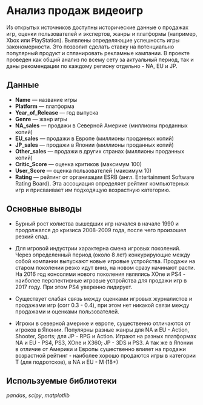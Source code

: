 # Анализ продаж видеоигр

Из открытых источников доступны исторические данные о продажах игр, оценки пользователей и экспертов, жанры и платформы (например, Xbox или PlayStation). 
Выявлены определяющие успешность игры закономерности. Это позволит сделать ставку на потенциально популярный продукт и спланировать рекламные кампании. 
В проекте проведен как общий анализ по всему сету за актуальный период, так и даны рекомендации по каждому региону отдельно - NA, EU и JP.


## Данные

* __Name__ — название игры
* __Platform__ — платформа
* __Year_of_Release__ — год выпуска
* __Genre__ — жанр игры
* __NA_sales__ — продажи в Северной Америке (миллионы проданных копий)
* __EU_sales__ — продажи в Европе (миллионы проданных копий)
* __JP_sales__ — продажи в Японии (миллионы проданных копий)
* __Other_sales__ — продажи в других странах (миллионы проданных копий)
* __Critic_Score__ — оценка критиков (максимум 100)
* __User_Score__ — оценка пользователей (максимум 10)
* __Rating__ — рейтинг от организации ESRB (англ. Entertainment Software Rating Board). Эта ассоциация определяет рейтинг компьютерных игр и присваивает им подходящую возрастную категорию.

## Основные выводы

* Бурный рост колиства вышедших игр начался в начале 1990 и продолжался до кризиса 2008-2009 года, после чего произошел резкий спад. 


* Для игровой индустрии характерна смена игровых поколений. Через определенный период (около 8 лет) конкурирующие между собой компании выпускают новые игровые устройства. 
Продажи на старом поколении резко идут вниз, на новом сразу начинают расти. На 2016 год консолями нового поколения являлись XOne и PS4 - наиболее перспективные игровые устройства для продажи игр в 2017 году. 
При этом PS4 уверенно лидирует.


* Существует слабая связь между оценками игровых журналистов и продажами игр (corr 0.3 - 0.4), при этом нет никакой связи между продажами и оценками пользователей.


* Игроки в северной америке и европе, существенно отличаются от игроков в Японии. Популярны разные жанры для NA и EU - Action, Shooter, Sports; для JP - RPG и Action. 
Играют на разных платформах NA и EU - PS4, PS3, XOne и X360; JP - 3DS и PS3. 
А так же в Японии в отличие от Америки и Европы сушественно влияет на продажи возрастной рейтинг - наиболее хорошо продаются игры в категории T (для подротсков), в NA и EU - M (18+)

## Используемые библиотеки
*pandas*, *scipy*, *matplotlib*

